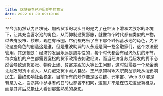```yaml
---
title: 区块链在经济周期中的意义
date: 2022-01-20 09:40:00
---
```


至今我仍然认为区块链、加密货币的现实目的是为了在经济下滑和大放水的环境下，让其充当蓄水池的角色，从而抑制通货膨胀，就像每个时代都有类似的产物，过去有股市、楼市，现在有币圈，它们都充当了当下那个时代蓄水池的角色，先不论这些角色的创造这是谁，但是推波助澜的人永远是同一拨金融家们，这个方法很管用，其逻辑是：经济的发展永远是周期性的，每个时代都会有经济危机的环节，每次危机的产生都需要宽松的货币政策去刺激经济，而当经济复苏后超发的货币必然会导致通货膨胀、物价上涨、贫富差距加大等民生问题，这时就需要一个现金池让超发的货币流入，从而避免货币流入食品、生产原物料等大宗商品领域从而影响民生，最终影响社会稳定。目前所有的炒作像是区块链、元宇宙、Web 3.0 都是有意为之，当然其中参与者的目的也都各不相同，这里并不是在否定这些新概念，而是其背后总能让人看到那些熟悉的身影。